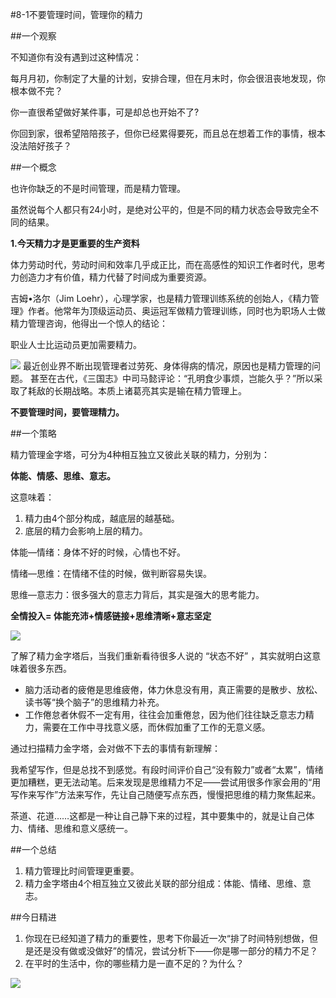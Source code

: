 #8-1不要管理时间，管理你的精力 

##一个观察

不知道你有没有遇到过这种情况：

每月月初，你制定了大量的计划，安排合理，但在月末时，你会很沮丧地发现，你根本做不完？

你一直很希望做好某件事，可是却总也开始不了? 

你回到家，很希望陪陪孩子，但你已经累得要死，而且总在想着工作的事情，根本没法陪好孩子？

##一个概念

也许你缺乏的不是时间管理，而是精力管理。

虽然说每个人都只有24小时，是绝对公平的，但是不同的精力状态会导致完全不同的结果。

**1.今天精力才是更重要的生产资料**

体力劳动时代，劳动时间和效率几乎成正比，而在高感性的知识工作者时代，思考力创造力才有价值，精力代替了时间成为重要资源。

吉姆•洛尔（Jim Loehr），心理学家，也是精力管理训练系统的创始人，《精力管理》作者。他常年为顶级运动员、奥运冠军做精力管理训练，同时也为职场人士做精力管理咨询，他得出一个惊人的结论：

职业人士比运动员更加需要精力。

![](./_image/WechatIMG70.png)
最近创业界不断出现管理者过劳死、身体得病的情况，原因也是精力管理的问题。 甚至在古代，《三国志》中司马懿评论：“孔明食少事烦，岂能久乎？”所以采取了耗敌的长期战略。本质上诸葛亮其实是输在精力管理上。

**不要管理时间，要管理精力。**

##一个策略

精力管理金字塔，可分为4种相互独立又彼此关联的精力，分别为：

**体能、情感、思维、意志。**

这意味着：
1. 精力由4个部分构成，越底层的越基础。
2. 底层的精力会影响上层的精力。

体能—情绪：身体不好的时候，心情也不好。

情绪—思维：在情绪不佳的时候，做判断容易失误。

思维—意志力：很多强大的意志力背后，其实是强大的思考能力。

**全情投入= 体能充沛+情感链接+思维清晰+意志坚定**

![](./_image/WechatIMG71.png)

了解了精力金字塔后，当我们重新看待很多人说的 “状态不好” ，其实就明白这意味着很多东西。

- 脑力活动者的疲倦是思维疲倦，体力休息没有用，真正需要的是散步、放松、读书等“换个脑子”的思维精力补充。
- 工作倦怠者休假不一定有用，往往会加重倦怠，因为他们往往缺乏意志力精力，需要在工作中寻找意义感，而休假加重了工作的无意义感。

通过扫描精力金字塔，会对做不下去的事情有新理解：

我希望写作，但是总找不到感觉。有段时间评价自己“没有毅力”或者“太累”，情绪更加糟糕，更无法动笔。后来发现是思维精力不足——尝试用很多作家会用的“用写作来写作”方法来写作，先让自己随便写点东西，慢慢把思维的精力聚焦起来。

茶道、花道……这都是一种让自己静下来的过程，其中要集中的，就是让自己体力、情绪、思维和意义感统一。

##一个总结
1. 精力管理比时间管理更重要。
2. 精力金字塔由4个相互独立又彼此关联的部分组成：体能、情绪、思维、意志。

##今日精进

1. 你现在已经知道了精力的重要性，思考下你最近一次“排了时间特别想做，但是还是没有做或没做好”的情况，尝试分析下——你是哪一部分的精力不足？
2. 在平时的生活中，你的哪些精力是一直不足的？为什么？

![](./_image/WechatIMG72.jpeg)
